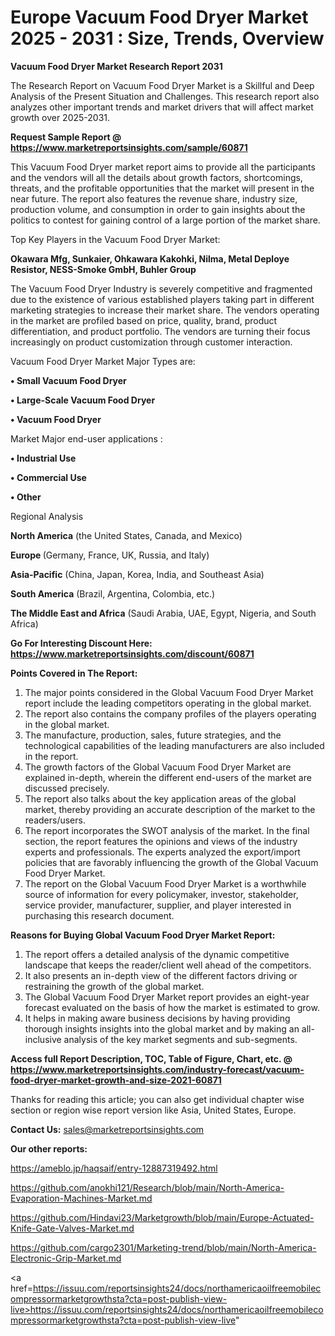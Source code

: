 # Europe Vacuum Food Dryer Market 2025 - 2031 : Size, Trends, Overview

<strong>Vacuum Food Dryer Market Research Report 2031</strong>

The Research Report on Vacuum Food Dryer Market is a Skillful and Deep Analysis of the Present Situation and Challenges. This research report also analyzes other important trends and market drivers that will affect market growth over 2025-2031.

<strong>Request Sample Report @ <a href=https://www.marketreportsinsights.com/sample/60871>https://www.marketreportsinsights.com/sample/60871</a></strong>

This Vacuum Food Dryer market report aims to provide all the participants and the vendors will all the details about growth factors, shortcomings, threats, and the profitable opportunities that the market will present in the near future. The report also features the revenue share, industry size, production volume, and consumption in order to gain insights about the politics to contest for gaining control of a large portion of the market share.

Top Key Players in the Vacuum Food Dryer Market:

<strong>Okawara Mfg, Sunkaier, Ohkawara Kakohki, Nilma, Metal Deploye Resistor, NESS-Smoke GmbH, Buhler Group</strong>

The Vacuum Food Dryer Industry is severely competitive and fragmented due to the existence of various established players taking part in different marketing strategies to increase their market share. The vendors operating in the market are profiled based on price, quality, brand, product differentiation, and product portfolio. The vendors are turning their focus increasingly on product customization through customer interaction.

Vacuum Food Dryer Market Major Types are:

<strong>• Small Vacuum Food Dryer

• Large-Scale Vacuum Food Dryer

• Vacuum Food Dryer</strong>

Market Major end-user applications :

<strong>• Industrial Use

• Commercial Use

• Other</strong>

Regional Analysis

</u><strong><b>North America</b></strong> (the United States, Canada, and Mexico)

<strong><b>Europe </b></strong>(Germany, France, UK, Russia, and Italy)

<strong><b>Asia-Pacific</b></strong> (China, Japan, Korea, India, and Southeast Asia)

<strong><b>South America</b></strong> (Brazil, Argentina, Colombia, etc.)

<strong><b>The Middle East and Africa</b></strong> (Saudi Arabia, UAE, Egypt, Nigeria, and South Africa)

<strong>Go For Interesting Discount Here: <a href=https://www.marketreportsinsights.com/discount/60871>https://www.marketreportsinsights.com/discount/60871</a></strong>

<strong>Points Covered in The Report:</strong>
<ol>
  <li>The major points considered in the Global Vacuum Food Dryer Market report include the leading competitors operating in the global market.</li>
  <li>The report also contains the company profiles of the players operating in the global market.</li>
  <li>The manufacture, production, sales, future strategies, and the technological capabilities of the leading manufacturers are also included in the report.</li>
  <li>The growth factors of the Global Vacuum Food Dryer Market are explained in-depth, wherein the different end-users of the market are discussed precisely.</li>
  <li>The report also talks about the key application areas of the global market, thereby providing an accurate description of the market to the readers/users.</li>
  <li>The report incorporates the SWOT analysis of the market. In the final section, the report features the opinions and views of the industry experts and professionals. The experts analyzed the export/import policies that are favorably influencing the growth of the Global Vacuum Food Dryer Market.</li>
  <li>The report on the Global Vacuum Food Dryer Market is a worthwhile source of information for every policymaker, investor, stakeholder, service provider, manufacturer, supplier, and player interested in purchasing this research document.</li>
</ol>
<strong>Reasons for Buying Global Vacuum Food Dryer Market Report:</strong>

<ol>
  <li>The report offers a detailed analysis of the dynamic competitive landscape that keeps the reader/client well ahead of the competitors.</li>
  <li>It also presents an in-depth view of the different factors driving or restraining the growth of the global market.</li>
  <li>The Global Vacuum Food Dryer Market report provides an eight-year forecast evaluated on the basis of how the market is estimated to grow.</li>
  <li>It helps in making aware business decisions by having providing thorough insights insights into the global market and by making an all-inclusive analysis of the key market segments and sub-segments.</li>
</ol>
<strong>Access full Report Description, TOC, Table of Figure, Chart, etc. @ <a href=https://www.marketreportsinsights.com/industry-forecast/vacuum-food-dryer-market-growth-and-size-2021-60871>https://www.marketreportsinsights.com/industry-forecast/vacuum-food-dryer-market-growth-and-size-2021-60871</a></strong>


Thanks for reading this article; you can also get individual chapter wise section or region wise report version like Asia, United States, Europe.

<strong>Contact Us:</strong>
sales@marketreportsinsights.com

<strong>Our other reports:</strong>

<a href=https://ameblo.jp/haqsaif/entry-12887319492.html>https://ameblo.jp/haqsaif/entry-12887319492.html</a>

<a href=https://github.com/anokhi121/Research/blob/main/North-America-Evaporation-Machines-Market.md>https://github.com/anokhi121/Research/blob/main/North-America-Evaporation-Machines-Market.md</a>

<a href=https://github.com/Hindavi23/Marketgrowth/blob/main/Europe-Actuated-Knife-Gate-Valves-Market.md>https://github.com/Hindavi23/Marketgrowth/blob/main/Europe-Actuated-Knife-Gate-Valves-Market.md</a>

<a href=https://github.com/cargo2301/Marketing-trend/blob/main/North-America-Electronic-Grip-Market.md>https://github.com/cargo2301/Marketing-trend/blob/main/North-America-Electronic-Grip-Market.md</a>

<a href=https://issuu.com/reportsinsights24/docs/northamericaoilfreemobilecompressormarketgrowthsta?cta=post-publish-view-live>https://issuu.com/reportsinsights24/docs/northamericaoilfreemobilecompressormarketgrowthsta?cta=post-publish-view-live</a>"
